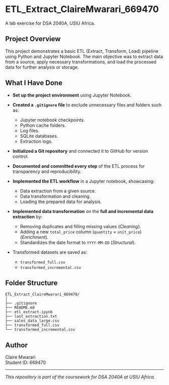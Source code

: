 # ETL_Extract_ClaireMwarari_669470
A lab exercise for DSA 2040A, USIU Africa.

## Project Overview

This project demonstrates a basic ETL (Extract, Transform, Load) pipeline using Python and Jupyter Notebook. The main objective was to extract data from a source, apply necessary transformations, and load the processed data for further analysis or storage.

## What I Have Done

- **Set up the project environment** using Jupyter Notebook.
  
- **Created a `.gitignore` file** to exclude unnecessary files and folders such as:
  - Jupyter notebook checkpoints.
  - Python cache folders.
  - Log files.
  - SQLite databases.
  - Extraction logs.

- **Initialized a Git repository** and connected it to GitHub for version control.
  
- **Documented and committed every step** of the ETL process for transparency and reproducibility.
  
- **Implemented the ETL workflow** in a Jupyter notebook, showcasing:
  - Data extraction from a given source.
  - Data transformation and cleaning.
  - Loading the prepared data for analysis.
    
- **Implemented data transformation** on the **full and incremental data extraction** by:
  - Removing duplicates and filling missing values (*Cleaning*).
  - Adding a new `total_price` column (`quantity` × `unit_price`) (*Enrichment*).
  - Standardizes the date format to `YYYY-MM-DD` (*Structural*).
- Transformed datasets are saved as:
  - `transformed_full.csv`
  - `transformed_incremental.csv`

## Folder Structure

```
ETL_Extract_ClaireMwarari_669470/
│
├── .gitignore
├── README.md
├── etl_extract.ipynb
├── last_extraction.txt
├── sales_data_large.csv
├── transformed_full.csv
└── transformed_incremental.csv
```

## Author

Claire Mwarari  
Student ID: 669470

---

*This repository is part of the coursework for DSA 2040A at USIU Africa.*
